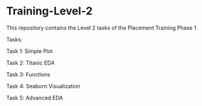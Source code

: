 # Training-Level-2

This repository contains the Level 2 tasks of the Placement Training Phase 1

Tasks:

Task 1: Simple Plot

Task 2: Titanic EDA

Task 3: Functions

Task 4: Seaborn Visualization

Task 5: Advanced EDA
